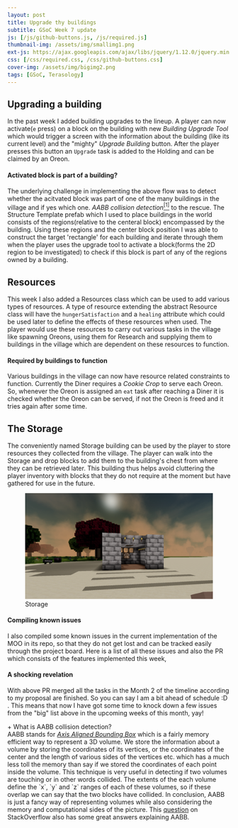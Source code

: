 ```yaml
---
layout: post
title: Upgrade thy buildings
subtitle: GSoC Week 7 update
js: [/js/github-buttons.js, /js/required.js]
thumbnail-img: /assets/img/smallimg1.png
ext-js: https://ajax.googleapis.com/ajax/libs/jquery/1.12.0/jquery.min.js
css: [/css/required.css, /css/github-buttons.css]
cover-img: /assets/img/bigimg2.png
tags: [GSoC, Terasology]
---
```

## Upgrading a building
In the past week I added building upgrades to the lineup. A player can now activate(`e` press) on a block on the building with new  _Building Upgrade Tool_ which would trigger a screen with the information about the building (like its current level) and the "mighty" _Upgrade Building_
button. After the player presses this button an `Upgrade` task is added to the Holding and can be claimed by an Oreon.
#### Activated block is part of a building?
The underlying challenge in implementing the above flow was to detect whether the acitvated block was part of one of the many buildings in the village and if yes which one. _AABB collision detection_<a href="#AABB"><sup>[1]</sup></a> to the rescue. The Structure Template prefab 
which I used to place buildings in the world consists of the regions(relative to the centeral block) encompassed by the building. Using these regions and the center block position I was able to construct the target 'rectangle' for each building and iterate through them when the player uses 
the upgrade tool to activate a block(forms the 2D region to be investigated) to check if this block is part of any of the regions owned by a building.
## Resources
This week I also added a Resources class which can be used to add various types of resources. A type of resource extending the abstract Resource class will have the `hungerSatisfaction` and a `healing` attribute which could be used later to define the effects of these resources when used.
The player would use these resources to carry out various tasks in the village like spawning Oreons, using them for Research and supplying them to buildings in the village which are dependent on 
these resources to function.
#### Required by buildings to function
Various buildings in the village can now have resource related constraints to function. Currently the Diner requires a _Cookie Crop_ to serve each Oreon. So, whenever the Oreon is assigned an `eat` task after reaching a Diner it is checked whether the Oreon can be served, if not the Oreon
is freed and it tries again after some time.
## The Storage
 The conveniently named Storage building can be used by the player to store resources they collected from the village. The player can walk into the Storage and drop blocks to add them to the building's chest from where they can be retrieved later. This building thus helps avoid cluttering 
the player inventory with blocks that they do not require at the moment but have gathered for use in the future.

<figure>
<img src="/assets/img/storage.png">
<figcaption> Storage</figcaption>
</figure>

#### Compiling known issues
I also compiled some known issues in the current implementation of the MOO in its repo, so that they do not get lost and can be tracked easily through the project board. Here is a list of all these issues and also the PR which consists of the features implemented this week,

<div class="github-button" url="https://github.com/Terasology/MasterOfOreon/issues/13"></div>
<div class="github-button" url="https://github.com/Terasology/MasterOfOreon/issues/14"></div>
<div class="github-button" url="https://github.com/Terasology/MasterOfOreon/issues/15"></div>
<div class="github-button" url="https://github.com/Terasology/MasterOfOreon/issues/16"></div>
<div class="github-button" url="https://github.com/Terasology/MasterOfOreon/issues/17"></div>
<div class="github-button" url="https://github.com/Terasology/MasterOfOreon/issues/18"></div>

<div class="github-button" url="https://github.com/Terasology/MasterOfOreon/pull/19"></div>

#### A shocking revelation
With above PR merged all the tasks in the Month 2 of the timeline according to my proposal are finished. So you can say I am a bit ahead of schedule :D . This means that now I have got some time to knock down a few issues from the "big" list above in the upcoming weeks of this month, yay!

<div id="AABB" class="collapsiblecontainer">
<div class ="collapsibleheader">+  What is AABB collision detection?</div>
<div class= "collapsiblecontent">
AABB stands for <a href="http://en.wikipedia.org/wiki/Axis-aligned_bounding_box#Axis-aligned_minimum_bounding_box"><i>Axis Aligned Bounding Box</i></a> which is a fairly memory efficient way to represent a 3D  volume. We store the information about a volume by storing the coordinates of its vertices, or the coordinates of the center and the length of various sides of the vertices etc. which has 
a much less toll the memory than say if we stored the coordinates of each point inside the volume. This technique is very useful in detecting if two volumes are touching or in other words collided. The extents of the each volume define the `x`, `y` and `z` ranges of  each of these volumes,
so if these overlap we can say that the two blocks have collided. In conclusion, AABB is just a fancy way of representing volumes while also considering the memory and computational sides of the picture. This <a href="https://stackoverflow.com/questions/22512319/what-is-aabb-collision-detection">
question</a> on StackOverflow also has some great answers explaining AABB.
</div>
</div>